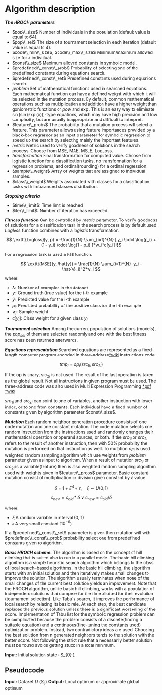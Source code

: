 # Algorithm description

***The HROCH parameters***

- $pop\\_size$ Number of individuals in the population (default value is equal to 64).
- $pop\\_sel$ The size of a tournament selection in each iteration (default value is equal to 4).
- $code\\_min\\_size$, $code\\_max\\_size$ Minimum/maximum allowed size for a individual.
- $const\\_size$ Maximum alloved constants in symbolic model.
- $predefined\\_const\\_prob$ Probability of selecting one of the predefined constants during equations search.
- $predefined\\_const\\_set$ Predefined constants used during equations search.
- $problem$ Set of mathematical functions used in searched equations. Each mathematical function can have a defined weight with which it will be selected in the mutation process. By default, common mathematical operations such as multiplication and addition have a higher weight than goniometric functions or $pow$ and $\exp$. This is an easy way to eliminate $\sin\left(\sin\left(\exp(x)\right)\right)$-type equations, which may have high precision and low complexity, but are usually inappropriate and difficult to interpret.
- $feature\\_probs$ The probability that a mutation process will select a feature. This parameter allows using feature importances provided by a black-box regressor as an input parameter for symbolic regression to speed up the search by selecting mainly the important features.
- $metric$ Metric used to verify goodness of solutions in the search process. Choose from MSE, MAE, MSLE, LogLoss.
- $transformation$ Final transformation for computed value. Choose from logistic function for a classification tasks, no transformation for a regression problems, and ordinal(rounding) for a ordinal regression.
- $sample\\_weight$ Array of weights that are assigned to individual samples.
- $class\\_weight$ Weights associated with classes for a classification tasks with imbalanced classes distribution.

***Stopping criteria***

- $time\\_limit$: Time limit is reached
- $iter\\_limit$: Number of iteration has exceeded.

***Fitness function*** Can be controlled by $metric$ parameter. To verify goodness of solutions for a classification task in the search process is by default used $Logloss$ function combined with a $logistic$ transformation.

$$
\texttt{Logloss}(y, p) = -\frac{1}{N} \sum_{i=1}^{N} [ y_i \cdot \log(p_i) + (1 - y_i) \cdot \log(1 - p_i) ]*w_i*c[y_i]
$$

For a regression task is used a $\texttt{MSE}$ function.

$$
\texttt{MSE}(y, \hat{y}) = \frac{1}{N} \sum_{i=1}^{N} (y_i - \hat{y}_i)^2*w_i
$$

where:

- $N$: Number of examples in the dataset
- $y_i$: Ground truth (true value) for the i-th example
- $\hat{y}_i$: Predicted value for the i-th example
- $p_i$: Predicted probability of the positive class for the i-th example
- $w_i$: Sample weight
- $c[y_i]$: Class weight for a given class $y_i$

***Tournament selection*** Among the current population of solutions (models), the $pop_{sel}$ of them are selected randomly and one with the best fitness score has been returned afterwards.

***Equations representation*** Searched equations are represented as a fixed-length computer program encoded in three-address[*wiki](https://en.wikipedia.org/wiki/Three-address_code) instructions code.

$$
tmp_{i} = op_i(src_{1i}, src_{2i})
$$

If the $\text{op}$ is unary, $\text{src}_{2i}$ is not used. The result of the last operation is taken as the global result. Not all instructions in given program must be used. The three-address code was also used in Multi Expression Programming [*pdf](https://mepx.github.io/oltean_mep.pdf) [*wiki](https://en.wikipedia.org/wiki/Multi_expression_programming)

$src_{1i}$ and $src_{2i}$ can point to one of variables, another instruction with lower index, or to one from constants. Each individual have a fixed number of constants given by algorithm parameter $const\\_size$.

***Mutation*** Each random neighbor generation procedure consists of one code mutation and one constant mutation. The code mutation selects one random instruction from the instructions used and randomly changes their mathematical operation or operand sources, or both. If the $src_{1i}$ or $src_{2i}$ refers to the result of another instruction, then with 50% probability the mutation is performed on that instruction as well. To mutation $op_i$ is used weighted random sampling algorithm which use weights from $problem$ parameter given as input to algorithm. When a result of mutation $src_{1i}$ or $src_{2i}$ is a variable(feature) then is also weighted random sampling algorithm used with weights given in $feature\\_probs$ parameter. Basic constant mutation consist of multiplication or division given constant by $\delta$ value.

$$
\delta = 1 + \xi^4 + \epsilon, \quad \xi \sim U(0, 1)
$$

$$
c_{new} = c_{old} * \delta \lor c_{new} = c_{old} / \delta
$$

where:

- $\xi$ A random variable in interval (0, 1)
- $\epsilon$ A very small constant ($10^{-6}$)

If a $predefined\\_const\\_set$ parameter is given then mutation will with $predefined\\_const\\_prob$ probability select one from predefined constants given to algorithm.

***Basic HROCH scheme.*** The algorithm is based on the concept of hill climbing that is suited also to run in a parallel mode. The basic hill climbing algorithm is a simple heuristic search algorithm which belongs to the class of local search–based algorithms. In the basic hill climbing, the algorithm starts with an initial solution
and then iteratively makes small changes to improve the solution. The algorithm usually terminates when none of the small changes of the current best solution yields an improvement. Note that the HROCH algorithm, unlike basic hill climbing, works with a population of independent solutions that compete for the time allotted for their evolution (tournament selection). Like Tabu's search, it improves the performance of local search by relaxing its basic rule. At each step, the best candidate replaces the previous solution unless there is a significant worsening of the score. Implementation of Tabu list for the symbolic regression problem can be complicated because the problem consists of a discrete(finding a suitable equation) and a continuous(fine-tuning the constants used) optimization problem. Instead, two contradictory ideas are used. Choosing the best solution from n generated neighbors tends to the solution with the better score. Not following the strict rule that a necessarily better solution must be found avoids getting stuck in a local minimum.

**Input:** Initial solution state \( S_{0} \).

## Pseudocode

**Input:** Dataset $D$ $( S_{0} )$
**Output:** Local optimum or approximate global optimum
